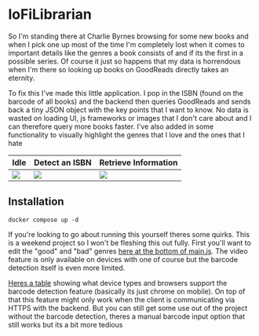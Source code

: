 # loFiLibrarian

So I'm standing there at Charlie Byrnes browsing for some new books and when I pick one up most of the time I'm completely lost when it comes to important details like the genres a book consists of and if its the first in a possible series. Of course it just so happens that my data is horrendous when I'm there so looking up books on GoodReads directly takes an eternity. 

To fix this I've made this little application. I pop in the ISBN (found on the barcode of all books) and the backend then queries GoodReads and sends back a tiny JSON object with the key points that I want to know. No data is wasted on loading UI, js frameworks or images that I don't care about and I can therefore query more books faster. I've also added in some functionality to visually highlight the genres that I love and the ones that I hate

| Idle   | Detect an ISBN | Retrieve Information |  
| ----------- | ----------- | ----------- |
| ![](https://i.imgur.com/7FSbi0t.png)     | ![](https://i.imgur.com/IrPybVU.png)  |  ![](https://i.imgur.com/kPByKMB.png)  

## Installation

`docker compose up -d`

If you're looking to go about running this yourself theres some quirks. This is a weekend project so I won't be fleshing this out fully. First you'll want to edit the "good" and "bad" genres [here at the bottom of main.js](https://github.com/IamCathal/loFiLibrarian/blob/master/static/javascript/main.js#L187-L198). The video feature is only available on devices with one of course but the barcode detection itself is even more limited.

[Heres a table](https://developer.mozilla.org/en-US/docs/Web/API/Barcode_Detection_API#browser_compatibility) showing what device types and browsers support the barcode detection feature (basically its just chrome on mobile). On top of that this feature might only work when the client is communicating via HTTPS with the backend. But you can still get some use out of the project without the barcode detection, theres a manual barcode input option that still works but its a bit more tedious
